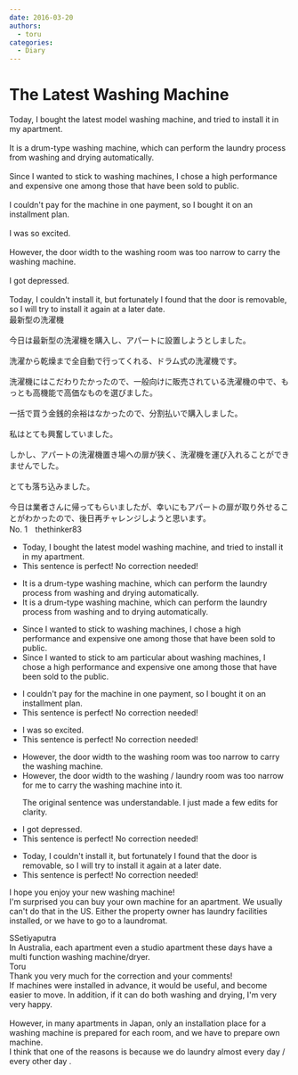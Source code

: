 ```yaml
---
date: 2016-03-20
authors:
  - toru
categories:
  - Diary
---
```


<h1 id="subject_show">The Latest Washing Machine</h1>
<div class="date" hidden>Mar 20, 2016 17:02</div>
<div id="post"><div id="body_show_ori">
Today, I bought the latest model washing machine, and tried to install it in my apartment.<br/><br/>It is a drum-type washing machine, which can perform the laundry process from washing and drying automatically.<br/><br/>Since I wanted to stick to washing machines, I chose a high performance and expensive one among those that have been sold to public.<br/><br/>I couldn't pay for the machine in one payment, so I bought it on an installment plan.<br/><br/>I was so excited.<br/><br/>However, the door width to the washing room was too narrow to carry the washing machine.<br/><br/>I got depressed.<br/><br/>Today, I couldn't install it, but fortunately I found that the door is removable, so I will try to install it again at a later date. 
</div></div>

<!-- more -->

<div id="post_ja"><div id="body_show_mo">
最新型の洗濯機<br/><br/>今日は最新型の洗濯機を購入し、アパートに設置しようとしました。<br/><br/>洗濯から乾燥まで全自動で行ってくれる、ドラム式の洗濯機です。<br/><br/>洗濯機にはこだわりたかったので、一般向けに販売されている洗濯機の中で、もっとも高機能で高価なものを選びました。<br/><br/>一括で買う金銭的余裕はなかったので、分割払いで購入しました。<br/><br/>私はとても興奮していました。<br/><br/>しかし、アパートの洗濯機置き場への扉が狭く、洗濯機を運び入れることができませんでした。<br/><br/>とても落ち込みました。<br/><br/>今日は業者さんに帰ってもらいましたが、幸いにもアパートの扉が取り外せることがわかったので、後日再チャレンジしようと思います。
</div></div>
<div id="block"><div class="first_name"> No. 1　<span class="just_name">thethinker83</span></div><div id="block2">
<ul class="correction_field">
<li class="incorrect">Today, I bought the latest model washing machine, and tried to install it in my apartment.</li>
<li class="corrected perfect">This sentence is perfect! No correction needed!</li>
</ul>
<ul class="correction_field">
<li class="incorrect">It is a drum-type washing machine, which can perform the laundry process from washing and drying automatically.</li>
<li class="corrected correct">
It is a drum-type washing machine, which can perform the laundry process from washing <span class="sline"><span class="f_red">and</span></span> <span class="f_blue">to </span>drying automatically.
</li>
</ul>
<ul class="correction_field">
<li class="incorrect">Since I wanted to stick to washing machines, I chose a high performance and expensive one among those that have been sold to public.</li>
<li class="corrected correct">
Since I <span class="sline"><span class="f_red">wanted to stick to</span></span> <span class="f_blue">am particular about </span>washing machines, I chose a high performance and expensive one among those that have been sold to <span class="f_blue">the </span>public.
</li>
</ul>
<ul class="correction_field">
<li class="incorrect">I couldn't pay for the machine in one payment, so I bought it on an installment plan.</li>
<li class="corrected perfect">This sentence is perfect! No correction needed!</li>
</ul>
<ul class="correction_field">
<li class="incorrect">I was so excited.</li>
<li class="corrected perfect">This sentence is perfect! No correction needed!</li>
</ul>
<ul class="correction_field">
<li class="incorrect">However, the door width to the washing room was too narrow to carry the washing machine.</li>
<li class="corrected correct">
However, the door width to the washing<span class="f_blue"> / laundry</span> room was too narrow <span class="f_blue">for me </span>to carry the washing machine <span class="f_blue">into it</span>.
<p class="correction_comment">The original sentence was understandable.  I just made a few edits for clarity.</p>
</li>
</ul>
<ul class="correction_field">
<li class="incorrect">I got depressed.</li>
<li class="corrected perfect">This sentence is perfect! No correction needed!</li>
</ul>
<ul class="correction_field">
<li class="incorrect">Today, I couldn't install it, but fortunately I found that the door is removable, so I will try to install it again at a later date.</li>
<li class="corrected perfect">This sentence is perfect! No correction needed!</li>
</ul>
<p class="comment_small">
 I hope you enjoy your new washing machine!
 <br/>
 I'm surprised you can buy your own machine for an apartment.  We usually can't do that in the US.  Either the property owner has laundry facilities installed, or we have to go to a laundromat.
</p>

</div><div class="name"><span class="just_name">SSetiyaputra</span><br>
In Australia, each apartment even a studio apartment these days have a multi function washing machine/dryer. 
</div>
<div class="name"><span class="just_name">Toru</span><br>
Thank you very much for the correction and your comments!<br/>If machines were installed in advance, it would be useful, and become easier to move. In addition, if it can do both washing and drying, I'm very very happy.<br/><br/>However, in many apartments in Japan, only an installation place for a washing machine is prepared for each room, and we have to prepare own machine.<br/>I think that one of the reasons is because we do laundry almost every day / every other day .
</div>
</div>
